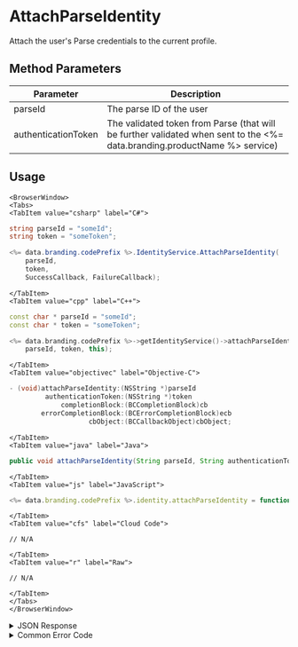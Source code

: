 # AttachParseIdentity

Attach the user's Parse credentials to the current profile.



<PartialServop service_name="identity" operation_name="ATTACH" />

## Method Parameters
Parameter | Description
--------- | -----------
parseId | The parse ID of the user
authenticationToken | The validated token from Parse (that will be further validated when sent to the <%= data.branding.productName %> service)

## Usage

```mdx-code-block
<BrowserWindow>
<Tabs>
<TabItem value="csharp" label="C#">
```

```csharp
string parseId = "someId";
string token = "someToken";

<%= data.branding.codePrefix %>.IdentityService.AttachParseIdentity(
    parseId,
    token,
    SuccessCallback, FailureCallback);
```

```mdx-code-block
</TabItem>
<TabItem value="cpp" label="C++">
```

```cpp
const char * parseId = "someId";
const char * token = "someToken";

<%= data.branding.codePrefix %>->getIdentityService()->attachParseIdentity(
    parseId, token, this);
```

```mdx-code-block
</TabItem>
<TabItem value="objectivec" label="Objective-C">
```

```objectivec
- (void)attachParseIdentity:(NSString *)parseId
         authenticationToken:(NSString *)token
             completionBlock:(BCCompletionBlock)cb
        errorCompletionBlock:(BCErrorCompletionBlock)ecb
                    cbObject:(BCCallbackObject)cbObject;
```

```mdx-code-block
</TabItem>
<TabItem value="java" label="Java">
```

```java
public void attachParseIdentity(String parseId, String authenticationToken, IServerCallback callback)
```

```mdx-code-block
</TabItem>
<TabItem value="js" label="JavaScript">
```

```javascript
<%= data.branding.codePrefix %>.identity.attachParseIdentity = function(parseId, authenticationToken, callback)
```

```mdx-code-block
</TabItem>
<TabItem value="cfs" label="Cloud Code">
```

```cfscript
// N/A
```

```mdx-code-block
</TabItem>
<TabItem value="r" label="Raw">
```

```cfscript
// N/A
```

```mdx-code-block
</TabItem>
</Tabs>
</BrowserWindow>
```

<details>
<summary>JSON Response</summary>

```json
{
    "status" : 200,
    "data" : null
}
```
</details>

<details>
<summary>Common Error Code</summary>

### Status Codes
Code | Name | Description
---- | ---- | -----------
40211 | DUPLICATE_IDENTITY_TYPE | Returned when trying to attach an identity type that already exists for that profile. For instance you can have only one Parse identity for a profile.
40212 | MERGE_PROFILES | Returned when trying to attach an identity type that would result in two profiles being merged into one (for instance an anonymous account and a Parse account).

</details>


